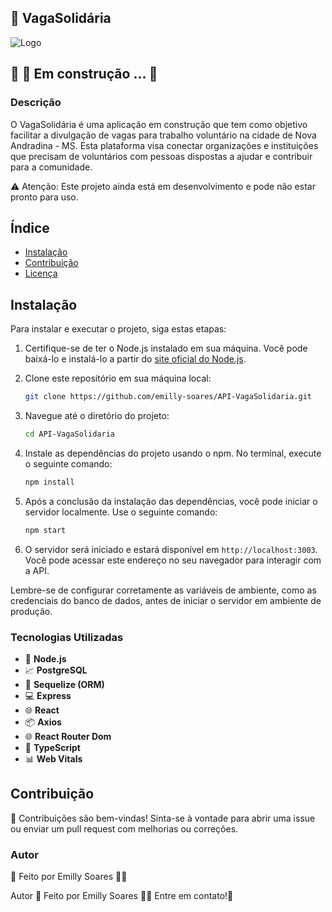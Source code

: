 ## 🌟 VagaSolidária

![Logo](https://github.com/emilly-soares/API-VagaSolidaria/assets/54116441/6f94f003-bdca-458e-830a-bfb441cac93d)

## 🚧 🚀 Em construção ... 🚧

### Descrição
O VagaSolidária é uma aplicação em construção que tem como objetivo facilitar a divulgação de vagas para trabalho voluntário na cidade de Nova Andradina - MS. 
Esta plataforma visa conectar organizações e instituições que precisam de voluntários com pessoas dispostas a ajudar e contribuir para a comunidade.

⚠️ Atenção: Este projeto ainda está em desenvolvimento e pode não estar pronto para uso.

## Índice

- [Instalação](#instalação)
- [Contribuição](#contribuição)
- [Licença](#licença)

## Instalação

Para instalar e executar o projeto, siga estas etapas:

1. Certifique-se de ter o Node.js instalado em sua máquina. Você pode baixá-lo e instalá-lo a partir do [site oficial do Node.js](https://nodejs.org/).

2. Clone este repositório em sua máquina local:

    ```bash
    git clone https://github.com/emilly-soares/API-VagaSolidaria.git
    ```

3. Navegue até o diretório do projeto:

    ```bash
    cd API-VagaSolidaria
    ```

4. Instale as dependências do projeto usando o npm. No terminal, execute o seguinte comando:

    ```bash
    npm install
    ```

5. Após a conclusão da instalação das dependências, você pode iniciar o servidor localmente. Use o seguinte comando:

    ```bash
    npm start
    ```

6. O servidor será iniciado e estará disponível em `http://localhost:3003`. Você pode acessar este endereço no seu navegador para interagir com a API.

Lembre-se de configurar corretamente as variáveis de ambiente, como as credenciais do banco de dados, antes de iniciar o servidor em ambiente de produção.


### Tecnologias Utilizadas
- 🚀 **Node.js**
- 📈 **PostgreSQL**
- 🔗 **Sequelize (ORM)**
- 💻 **Express**
- 🌐 **React**
- 📦 **Axios**
- 🌐 **React Router Dom**
- 💼 **TypeScript**
- 📊 **Web Vitals**

## Contribuição

🤝 Contribuições são bem-vindas! Sinta-se à vontade para abrir uma issue ou enviar um pull request com melhorias ou correções.

### Autor
📝 Feito por Emilly Soares 👋🏽


Autor 📝
Feito por Emilly Soares 👋🏽 Entre em contato!🚀


   
